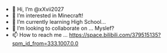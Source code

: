- 👋 Hi, I’m @xXvii2027
- 👀 I’m interested in Minecraft!
- 🌱 I’m currently learning High School...
- 💞️ I’m looking to collaborate on ... Myslef?
- 📫 How to reach me ... https://space.bilibili.com/379515135?spm_id_from=333.1007.0.0

<!---
xXvii2027/xXvii2027 is a ✨ special ✨ repository because its `README.md` (this file) appears on your GitHub profile.
You can click the Preview link to take a look at your changes.
--->
